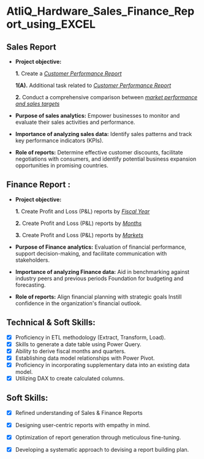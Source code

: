 # AtliQ_Hardware_Sales_Finance_Report_using_EXCEL

## Sales Report

- **Project objective:**

   **1.** Create a _[Customer Performance Report](https://github.com/Pranav6818/AtliQ_Hardware_Sales_Finance_Report_using_EXCEL/blob/main/Customer%20Performance%20Report.pdf)_

   **1(A).** Additional task related to  _[Customer Performance Report](https://github.com/Pranav6818/AtliQ_Hardware_Sales_Finance_Report_using_EXCEL/blob/main/Customer%20Performance%20Report%20task.pdf)_ 

   **2.** Conduct a comprehensive comparison between _[market performance and sales targets](https://github.com/Pranav6818/AtliQ_Hardware_Sales_Finance_Report_using_EXCEL/blob/main/Market%20Performance%20vs%20Targets%20Report.pdf)_
  
- **Purpose of sales analytics:** Empower businesses to monitor and evaluate their sales activities and performance.

- **Importance of analyzing sales data:** Identify sales patterns and track key performance indicators (KPIs).

- **Role of reports:** Determine effective customer discounts, facilitate negotiations with consumers, and identify potential business expansion opportunities in promising countries.


## Finance Report :

- **Project objective:** 

   **1.** Create Profit and Loss (P&L) reports by _[Fiscal Year](https://github.com/Pranav6818/AtliQ_Hardware_Sales_Finance_Report_using_EXCEL/blob/main/P%26L%20Statement%20by%20Fiscal%20Year.pdf)_

   **2.** Create Profit and Loss (P&L) reports by _[Months](https://github.com/Pranav6818/AtliQ_Hardware_Sales_Finance_Report_using_EXCEL/blob/main/P%26L%20Statement%20by%20Months.pdf)_

   **3.** Create Profit and Loss (P&L) reports by _[Markets](https://github.com/Pranav6818/AtliQ_Hardware_Sales_Finance_Report_using_EXCEL/blob/main/P%26L%20Statement%20by%20Markets%20task.pdf)_


- **Purpose of Finance analytics:** Evaluation of financial performance, support decision-making, and facilitate communication with stakeholders.

- **Importance of analyzing Finance data:** Aid in benchmarking against industry peers and previous periods Foundation for budgeting and forecasting.

- **Role of reports:** Align financial planning with strategic goals Instill confidence in the organization's financial outlook.

## Technical & Soft Skills:
- [x]	Proficiency in ETL methodology (Extract, Transform, Load).
- [x]	Skills to generate a date table using Power Query.
- [x]	Ability to derive fiscal months and quarters.
- [x]	Establishing data model relationships with Power Pivot.
- [x]	Proficiency in incorporating supplementary data into an existing data model.
- [x]	Utilizing DAX to create calculated columns.

## Soft Skills:
- [x]	Refined understanding of Sales & Finance Reports
- [x]	Designing user-centric reports with empathy in mind.
- [x]	Optimization of report generation through meticulous fine-tuning.
- [x]	Developing a systematic approach to devising a report building plan.
  
